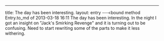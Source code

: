 ---
title: The day has been interesting.
layout: entry
---<bound method Entry.to_md of 2013-03-18 16:11 The day has been interesting.
In the night I got an insight on "Jack's Smirking Revenge" and it is turning  out to be confusing. Need to start rewriting some of the parts to make it less withering.
>